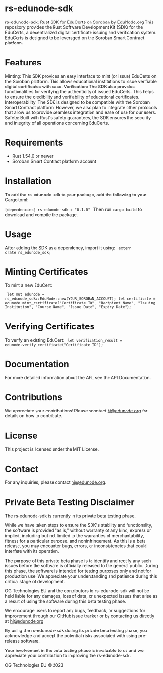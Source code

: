 # rs-edunode-sdk
rs-edunode-sdk: Rust SDK for EduCerts on Soroban by EduNode.org
This repository provides the Rust Software Development Kit (SDK) for the EduCerts, a decentralized digital certificate issuing and verification system. EduCerts is designed to be leveraged on the Soroban Smart Contract platform.

# Features
Minting: This SDK provides an easy interface to mint (or issue) EduCerts on the Soroban platform. This allows educational institutions to issue verifiable digital certificates with ease.
Verification: The SDK also provides functionalities for verifying the authenticity of issued EduCerts. This helps to ensure the credibility and verifiability of educational certificates.
Interoperability: The SDK is designed to be  compatible with the Soroban Smart Contract platform. However, we also plan to integrate other protocols that allow us to provide seamless integration and ease of use for our users.
Safety: Built with Rust's safety guarantees, the SDK ensures the security and integrity of all operations concerning EduCerts.

# Requirements
- Rust 1.54.0 or newer
- Soroban Smart Contract platform account

# Installation
To add the rs-edunode-sdk to your package, add the following to your Cargo.toml:

<code>[dependencies]
rs-edunode-sdk = "0.1.0"
</code>
Then run <code>cargo build</code> to download and compile the package.


# Usage
After adding the SDK as a dependency, import it using:
<code>
extern crate rs_edunode_sdk;
</code>

# Minting Certificates
To mint a new EduCert:

<code> let mut edunode = rs_edunode_sdk::EduNode::new(YOUR_SOROBAN_ACCOUNT);
let certificate = edunode.mint_certificate("Certificate ID", "Recipient Name", "Issuing Institution", "Course Name", "Issue Date", "Expiry Date");
</code>

# Verifying Certificates
To verify an existing EduCert:
<code>
let verification_result = edunode.verify_certificate("Certificate ID");
</code>

# Documentation
For more detailed information about the API, see the API Documentation.

# Contributions
We appreciate your contributions! Please scontact hi@edunode.org for details on how to contribute.

# License
This project is licensed under the MIT License.

# Contact
For any inquiries, please contact hi@edunode.org.

# Private Beta Testing Disclaimer
The rs-edunode-sdk is currently in its private beta testing phase.

While we have taken steps to ensure the SDK's stability and functionality, the software is provided "as is," without warranty of any kind, express or implied, including but not limited to the warranties of merchantability, fitness for a particular purpose, and noninfringement. As this is a beta release, you may encounter bugs, errors, or inconsistencies that could interfere with its operation.

The purpose of this private beta phase is to identify and rectify any such issues before the software is officially released to the general public. During this phase, the software is intended for testing purposes only and not for production use. We appreciate your understanding and patience during this critical stage of development.

OG Technologies EU and the contributors to rs-edunode-sdk will not be held liable for any damages, loss of data, or unexpected issues that arise as a result of using the software during this beta testing phase.

We encourage users to report any bugs, feedback, or suggestions for improvement through our GitHub issue tracker or by contacting us directly at hi@edunode.org

By using the rs-edunode-sdk during its private beta testing phase, you acknowledge and accept the potential risks associated with using pre-release software.

Your involvement in the beta testing phase is invaluable to us and we appreciate your contribution to improving the rs-edunode-sdk.

OG Technologies EU © 2023
